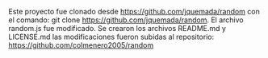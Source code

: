 

Este proyecto fue clonado desde https://github.com/jquemada/random con
el comando: git clone https://github.com/jquemada/random.
El archivo random.js fue modificado.
Se crearon los archivos README.md y LICENSE.md
las modificaciones fueron subidas al repositorio:
https://github.com/colmenero2005/random


